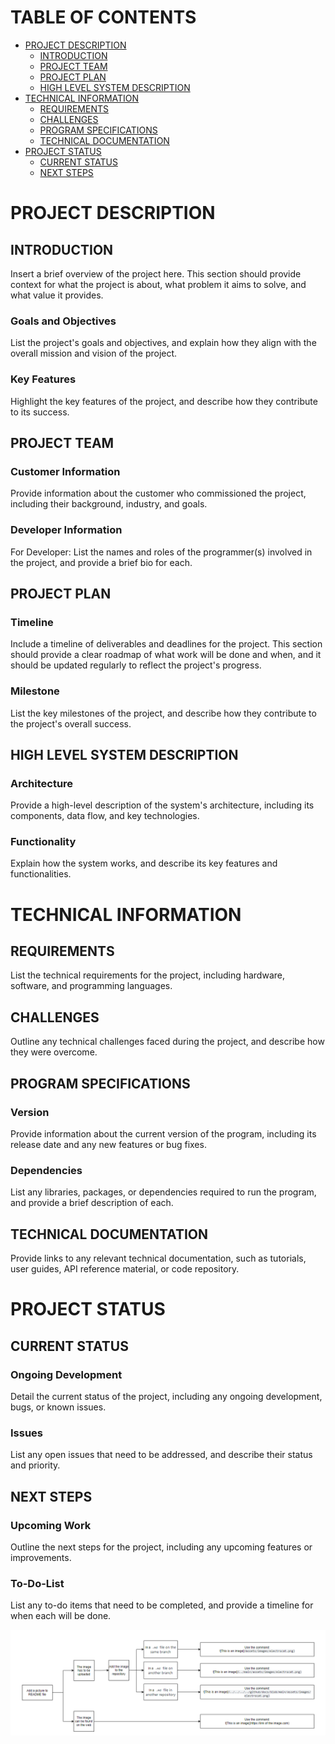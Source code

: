 # TABLE OF CONTENTS
* [PROJECT DESCRIPTION](#project-description)
    * [INTRODUCTION](#introduction)
    * [PROJECT TEAM](#project-team)
    * [PROJECT PLAN](#project-plan)
    * [HIGH LEVEL SYSTEM DESCRIPTION](#high-level-system-description)
* [TECHNICAL INFORMATION](#technical-information)
  * [REQUIREMENTS](#requirements)
  * [CHALLENGES](#challenges)
  * [PROGRAM SPECIFICATIONS](#program-specifications)
  * [TECHNICAL DOCUMENTATION](#technical-documentation)
* [PROJECT STATUS](#project-status)
  * [CURRENT STATUS](#current-status)
  * [NEXT STEPS](#next-steps)
         
# PROJECT DESCRIPTION
## INTRODUCTION
Insert a brief overview of the project here. This section should provide context for what the project is about, what problem it aims to solve, and what value it provides.

### Goals and Objectives
List the project's goals and objectives, and explain how they align with the overall mission and vision of the project.

### Key Features
Highlight the key features of the project, and describe how they contribute to its success.

## PROJECT TEAM
### Customer Information
Provide information about the customer who commissioned the project, including their background, industry, and goals.

### Developer Information
For Developer: List the names and roles of the programmer(s) involved in the project, and provide a brief bio for each.

## PROJECT PLAN
### Timeline
Include a timeline of deliverables and deadlines for the project. This section should provide a clear roadmap of what work will be done and when, and it should be updated regularly to reflect the project's progress.

### Milestone
List the key milestones of the project, and describe how they contribute to the project's overall success.

## HIGH LEVEL SYSTEM DESCRIPTION
### Architecture
Provide a high-level description of the system's architecture, including its components, data flow, and key technologies.

### Functionality
Explain how the system works, and describe its key features and functionalities.

# TECHNICAL INFORMATION
## REQUIREMENTS 
List the technical requirements for the project, including hardware, software, and programming languages.

## CHALLENGES
Outline any technical challenges faced during the project, and describe how they were overcome.

## PROGRAM SPECIFICATIONS
### Version
Provide information about the current version of the program, including its release date and any new features or bug fixes.

### Dependencies
List any libraries, packages, or dependencies required to run the program, and provide a brief description of each.

## TECHNICAL DOCUMENTATION
Provide links to any relevant technical documentation, such as tutorials, user guides, API reference material, or code repository.

# PROJECT STATUS
## CURRENT STATUS
### Ongoing Development
Detail the current status of the project, including any ongoing development, bugs, or known issues.

### Issues
List any open issues that need to be addressed, and describe their status and priority.

## NEXT STEPS
### Upcoming Work
Outline the next steps for the project, including any upcoming features or improvements.

### To-Do-List
List any to-do items that need to be completed, and provide a timeline for when each will be done.

![Workflow of adding an imag](/Images/Workflow.png)